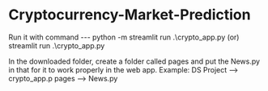 # Cryptocurrency-Market-Prediction

Run it with command  --- python -m streamlit run .\crypto_app.py
                     (or) streamlit run .\crypto_app.py

In the downloaded folder, create a folder called pages and put the News.py in that for it to work properly in the web app.
Example: DS Project -->
               crypto_app.p
               pages -->
                  News.py

